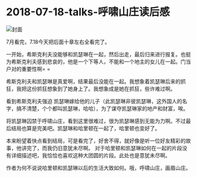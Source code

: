


# 2018-07-18-talks-呼啸山庄读后感

![封面](http://image.linxingyang.net/image/note/2018-07-18-talks/01.jpg)

7月看完，7.18今天把后面十章左右全看完了。

一开始，希斯克利夫没能够和凯瑟琳在一起，然后出走，最后归来进行报复。也挺为希斯克利夫感到悲哀的，他是一个下等人，不能和一个地主的女儿在一起。门当户对的重要性啊= =

希斯克利夫和凯瑟琳是真爱啊，结果最后没能在一起。我想象着凯瑟琳后来的抓狂，我把这份抓狂想象到了她身上了。我想象成是她在抓狂，些许难过啊。

看到希斯克利夫强迫 凯瑟琳嫁给他的儿子（此凯瑟琳非彼凯瑟琳，这外国人的名字，搞不清楚，个个都叫凯瑟琳，哈哈），为了谋夺凯瑟琳家的地产和财富，唉。

将凯瑟琳囚禁于呼啸山庄，看到这里很难过，很为凯瑟琳感到无能为力啊。不过最后结局也算是完美吧。凯瑟琳和哈里顿在一起了，哈里顿也变好了。

本来盼望着快点看到结局，可是看完了，好舍不得，就好像是听一位好友精彩的故事，他讲完了，而我仍旧意犹未尽啊。
对于哈里顿和凯瑟琳如何在一起的片段没有详细描述吧，我恰恰也喜欢这种大团圆的片段。此处也是意犹未尽啊。

作者为何不说说哈里顿和凯瑟琳以后的生活大致如何。哦，呼啸山庄，画眉山庄。
